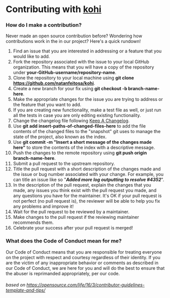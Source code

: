 # Contributing with [kohi](https://github.com/natanfeitosa/kohi/)

### How do I make a contribution?

Never made an open source contribution before? Wondering how contributions work in the in our project? Here's a quick rundown!

1.  Find an issue that you are interested in addressing or a feature that you would like to add.
2.  Fork the repository associated with the issue to your local GitHub organization. This means that you will have a copy of the repository under  **your-GitHub-username/repository-name**.
3.  Clone the repository to your local machine using  **git clone  <https://github.com/natanfeitosa/kohi>**.
4.  Create a new branch for your fix using  **git checkout -b branch-name-here**.
5.  Make the appropriate changes for the issue you are trying to address or the feature that you want to add.
6. If you are creating new functionality, make a test file as well, or just run all the tests in case you are only editing existing functionality.
7. Change the changelog file following [Keep A Changelog](https://keepachangelog.com/en/1.0.0/).
8.  Use  **git add insert-paths-of-changed-files-here**  to add the file contents of the changed files to the "snapshot" git uses to manage the state of the project, also known as the index.
9.  Use  **git commit -m "Insert a short message of the changes made here"**  to store the contents of the index with a descriptive message.
10.  Push the changes to the remote repository using  **git push origin branch-name-here**.
11.  Submit a pull request to the upstream repository.
12.  Title the pull request with a short description of the changes made and the issue or bug number associated with your change. For example, you can title an issue like so "**_Added more log outputting to resolve #4352_**".
13.  In the description of the pull request, explain the changes that you made, any issues you think exist with the pull request you made, and any questions you have for the maintainer. It's OK if your pull request is not perfect (no pull request is), the reviewer will be able to help you fix any problems and improve it!
14.  Wait for the pull request to be reviewed by a maintainer.
15.  Make changes to the pull request if the reviewing maintainer recommends them.
16.  Celebrate your success after your pull request is merged!

### What does the Code of Conduct mean for me?

Our Code of Conduct means that you are responsible for treating everyone on the project with respect and courtesy regardless of their identity. If you are the victim of any inappropriate behavior or comments as described in our Code of Conduct, we are here for you and will do the best to ensure that the abuser is reprimanded appropriately, per our code.

###### based on <https://opensource.com/life/16/3/contributor-guidelines-template-and-tips/>
